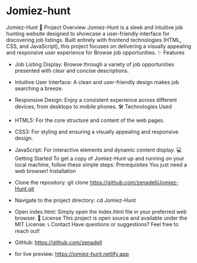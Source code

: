# Jomiez-hunt

Jomiez-Hunt
🚀 Project Overview
Jomiez-Hunt is a sleek and intuitive job hunting website designed to showcase a user-friendly interface for discovering job listings. Built entirely with frontend technologies (HTML, CSS, and JavaScript), this project focuses on delivering a visually appealing and responsive user experience for Browse job opportunities.
✨ Features
 * Job Listing Display: Browse through a variety of job opportunities presented with clear and concise descriptions.
 * Intuitive User Interface: A clean and user-friendly design makes job searching a breeze.
 * Responsive Design: Enjoy a consistent experience across different devices, from desktops to mobile phones.
🛠️ Technologies Used
 * HTML5: For the core structure and content of the web pages.
 * CSS3: For styling and ensuring a visually appealing and responsive design.
 * JavaScript: For interactive elements and dynamic content display.
💻 Getting Started
To get a copy of Jomiez-Hunt up and running on your local machine, follow these simple steps:
Prerequisites
You just need a web browser!
Installation
 * Clone the repository:
   git clone https://github.com/zenadell/Jomiez-Hunt.git

 * Navigate to the project directory:
   cd Jomiez-Hunt

 * Open index.html:
   Simply open the index.html file in your preferred web browser.
📄 License
This project is open source and available under the MIT License.
📞 Contact
Have questions or suggestions? Feel free to reach out!
 * GitHub: https://github.com/zenadell

 * for live preview: https://jomiez-hunt.netlify.app
